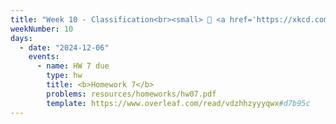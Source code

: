 ```yaml
---
title: "Week 10 - Classification<br><small> 📘 <a href='https://xkcd.com/2545/'>xkcd</a>,  <a href='https://xkcd.com/1236/'>xkcd</a>, <a href='https://xkcd.com/2059/'>xkcd</a> .</small>"
weekNumber: 10
days:
  - date: "2024-12-06"
    events:
      - name: HW 7 due
        type: hw
        title: <b>Homework 7</b>
        problems: resources/homeworks/hw07.pdf
        template: https://www.overleaf.com/read/vdzhhzyyyqwx#d7b95c
---
```

